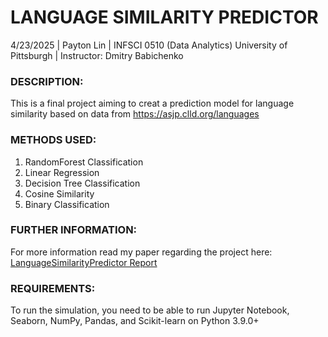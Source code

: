 # **LANGUAGE SIMILARITY PREDICTOR**<br>
4/23/2025 | Payton Lin | INFSCI 0510 (Data Analytics) University of Pittsburgh | Instructor: Dmitry Babichenko
### DESCRIPTION:
This is a final project aiming to creat a prediction model for language similarity based on data from https://asjp.clld.org/languages
### METHODS USED:
1. RandomForest Classification
2. Linear Regression
3. Decision Tree Classification
4. Cosine Similarity
5. Binary Classification
### FURTHER INFORMATION:
For more information read my paper regarding the project here: [LanguageSimilarityPredictor Report](https://docs.google.com/document/d/1OmXNEYSgDPlXV9Kb2zFCjerAyo9HiHNB2nKuSJecdMU/edit?usp=sharing)
### REQUIREMENTS:
To run the simulation, you need to be able to run Jupyter Notebook, Seaborn, NumPy, Pandas, and Scikit-learn on Python 3.9.0+
